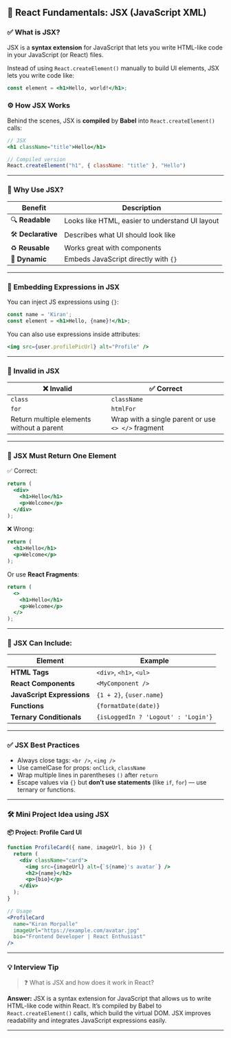 ## 🧱 React Fundamentals: JSX (JavaScript XML)

### ✅ What is JSX?

JSX is a **syntax extension** for JavaScript that lets you write HTML-like code in your JavaScript (or React) files.

Instead of using `React.createElement()` manually to build UI elements, JSX lets you write code like:

```jsx
const element = <h1>Hello, world!</h1>;
```

### ⚙️ How JSX Works

Behind the scenes, JSX is **compiled** by **Babel** into `React.createElement()` calls:

```jsx
// JSX
<h1 className="title">Hello</h1>

// Compiled version
React.createElement("h1", { className: "title" }, "Hello")
```

---

### 🧠 Why Use JSX?

| Benefit             | Description                                     |
| ------------------- | ----------------------------------------------- |
| 🔍 **Readable**     | Looks like HTML, easier to understand UI layout |
| 🛠️ **Declarative** | Describes what UI should look like              |
| ♻️ **Reusable**     | Works great with components                     |
| 🔗 **Dynamic**      | Embeds JavaScript directly with `{}`            |

---

### 🔗 Embedding Expressions in JSX

You can inject JS expressions using `{}`:

```jsx
const name = 'Kiran';
const element = <h1>Hello, {name}!</h1>;
```

You can also use expressions inside attributes:

```jsx
<img src={user.profilePicUrl} alt="Profile" />
```

---

### 🚫 Invalid in JSX

| ❌ Invalid                                 | ✅ Correct                                          |
| ----------------------------------------- | -------------------------------------------------- |
| `class`                                   | `className`                                        |
| `for`                                     | `htmlFor`                                          |
| Return multiple elements without a parent | Wrap with a single parent or use `<> </>` fragment |

---

### 🧩 JSX Must Return One Element

✅ Correct:

```jsx
return (
  <div>
    <h1>Hello</h1>
    <p>Welcome</p>
  </div>
);
```

❌ Wrong:

```jsx
return (
  <h1>Hello</h1>
  <p>Welcome</p>
);
```

Or use **React Fragments**:

```jsx
return (
  <>
    <h1>Hello</h1>
    <p>Welcome</p>
  </>
);
```

---

### 🎨 JSX Can Include:

| Element                    | Example                             |
| -------------------------- | ----------------------------------- |
| **HTML Tags**              | `<div>`, `<h1>`, `<ul>`             |
| **React Components**       | `<MyComponent />`                   |
| **JavaScript Expressions** | `{1 + 2}`, `{user.name}`            |
| **Functions**              | `{formatDate(date)}`                |
| **Ternary Conditionals**   | `{isLoggedIn ? 'Logout' : 'Login'}` |

---

### ✅ JSX Best Practices

* Always close tags: `<br />`, `<img />`
* Use camelCase for props: `onClick`, `className`
* Wrap multiple lines in parentheses `()` after `return`
* Escape values via `{}` but **don’t use statements** (like `if`, `for`) — use ternary or functions.

---

### 🛠 Mini Project Idea using JSX

**📦 Project: Profile Card UI**

```jsx
function ProfileCard({ name, imageUrl, bio }) {
  return (
    <div className="card">
      <img src={imageUrl} alt={`${name}'s avatar`} />
      <h2>{name}</h2>
      <p>{bio}</p>
    </div>
  );
}

// Usage
<ProfileCard
  name="Kiran Morpalle"
  imageUrl="https://example.com/avatar.jpg"
  bio="Frontend Developer | React Enthusiast"
/>
```

---

### 💡 Interview Tip

> ❓ What is JSX and how does it work in React?

**Answer:**
JSX is a syntax extension for JavaScript that allows us to write HTML-like code within React. It’s compiled by Babel to `React.createElement()` calls, which build the virtual DOM. JSX improves readability and integrates JavaScript expressions easily.

---
